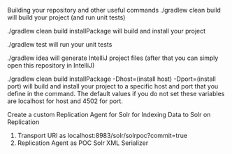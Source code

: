 Building your repository and other useful commands
./gradlew clean build will build your project (and run unit tests)

./gradlew clean build installPackage will build and install your project

./gradlew test will run your unit tests

./gradlew idea will generate IntelliJ project files (after that you can simply open this repository in IntelliJ)

./gradlew clean build installPackage -Dhost=(install host) -Dport=(install port) will build and install your project to a specific host and port that you define in the command. The default values if you do not set these variables are localhost for host and 4502 for port.

 Create a custom Replication Agent for Solr for Indexing Data to Solr on Replication

 1. Transport URI as localhost:8983/solr/solrpoc?commit=true
 2. Replication Agent as  POC Solr XML Serializer
